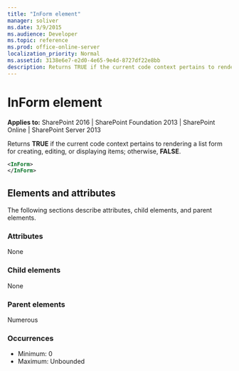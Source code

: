 ```yaml
---
title: "InForm element"
manager: soliver
ms.date: 3/9/2015
ms.audience: Developer
ms.topic: reference
ms.prod: office-online-server
localization_priority: Normal
ms.assetid: 3138e6e7-e2d0-4e65-9e4d-8727df22e8bb
description: Returns TRUE if the current code context pertains to rendering a list form for creating, editing, or displaying items; otherwise, FALSE.
---
```


# InForm element

**Applies to:** SharePoint 2016 | SharePoint Foundation 2013 | SharePoint Online | SharePoint Server 2013
  
Returns **TRUE** if the current code context pertains to rendering a list form for creating, editing, or displaying items; otherwise, **FALSE**.
  
```XML
<InForm>
</InForm>
```
## Elements and attributes

The following sections describe attributes, child elements, and parent elements.

### Attributes

None
   
### Child elements

None
   
### Parent elements

Numerous 
   
### Occurrences

- Minimum: 0
- Maximum: Unbounded  

<br/> 
   


